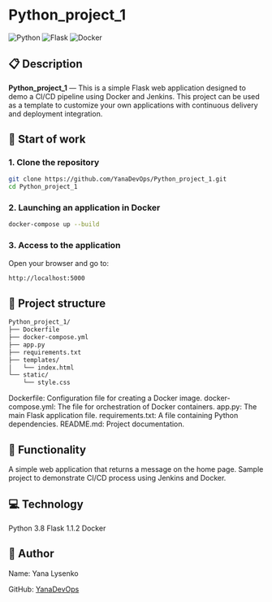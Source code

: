 # Python_project_1

![Python](https://img.shields.io/badge/Python-3.8-blue.svg)
![Flask](https://img.shields.io/badge/Flask-1.1.2-green.svg)
![Docker](https://img.shields.io/badge/Docker-ready-blue.svg)

## 📋 Description

**Python_project_1** — This is a simple Flask web application designed to demo a CI/CD pipeline using Docker and Jenkins.
This project can be used as a template to customize your own applications with continuous delivery and deployment integration.

## 🚀 Start of work

### 1. Clone the repository

```bash
git clone https://github.com/YanaDevOps/Python_project_1.git
cd Python_project_1
```

### 2. Launching an application in Docker
```bash
docker-compose up --build
```

### 3. Access to the application
Open your browser and go to:
```bash
http://localhost:5000
```

## 📂 Project structure
```bash
Python_project_1/
├── Dockerfile
├── docker-compose.yml
├── app.py
├── requirements.txt
├── templates/
│   └── index.html
└── static/
    └── style.css
```

Dockerfile: Configuration file for creating a Docker image.
docker-compose.yml: The file for orchestration of Docker containers.
app.py: The main Flask application file.
requirements.txt: A file containing Python dependencies.
README.md: Project documentation.

## 🌟 Functionality
A simple web application that returns a message on the home page.
Sample project to demonstrate CI/CD process using Jenkins and Docker.

## 💻 Technology
Python 3.8
Flask 1.1.2
Docker

## 👤 Author
Name: Yana Lysenko

GitHub: [YanaDevOps]([https://github.com/YanaDevOps](https://github.com/YanaDevOps))
